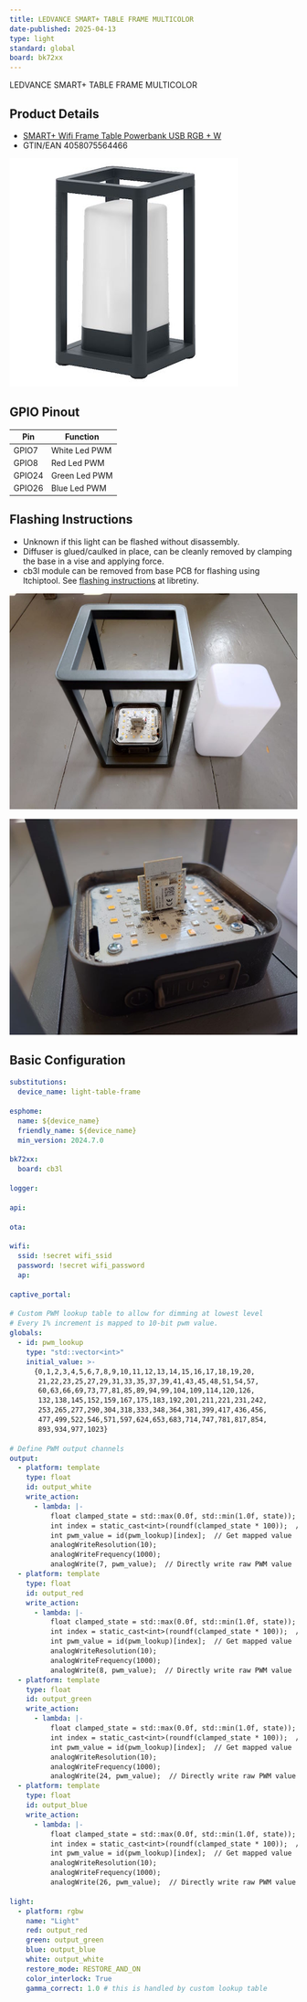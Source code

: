```yaml
---
title: LEDVANCE SMART+ TABLE FRAME MULTICOLOR
date-published: 2025-04-13
type: light
standard: global
board: bk72xx
---
```


LEDVANCE SMART+ TABLE FRAME MULTICOLOR

## Product Details

-
  [SMART+ Wifi Frame Table Powerbank USB RGB + W](https://ledvance.com/en-int/home-lighting/products/smart-home/smart-luminaires/smart-outdoor-luminaires/smart-outdoor-table-luminaires/table-luminaire-rechargeable-via-usb-with-wifi-technology-c169539?productId=30539)
- GTIN/EAN 4058075564466

![Product Image](product.jpg)

## GPIO Pinout

| Pin    | Function      |
| ------ | ------------- |
| GPIO7  | White Led PWM |
| GPIO8  | Red Led PWM   |
| GPIO24 | Green Led PWM |
| GPIO26 | Blue Led PWM  |

## Flashing Instructions

- Unknown if this light can be flashed without disassembly.
- Diffuser is glued/caulked in place, can be cleanly removed by clamping the base in a vise and applying force.
- cb3l module can be removed from base PCB for flashing using ltchiptool. See
  [flashing instructions](https://docs.libretiny.eu/docs/platform/beken-72xx/) at libretiny.

![Product disassembled](product-disassembled.jpg)

![Product PCB](product-pcb.jpg)

## Basic Configuration

```yaml
substitutions:
  device_name: light-table-frame

esphome:
  name: ${device_name}
  friendly_name: ${device_name}
  min_version: 2024.7.0

bk72xx:
  board: cb3l

logger:

api:

ota:

wifi:
  ssid: !secret wifi_ssid
  password: !secret wifi_password
  ap:

captive_portal:

# Custom PWM lookup table to allow for dimming at lowest level
# Every 1% increment is mapped to 10-bit pwm value.
globals:
  - id: pwm_lookup
    type: "std::vector<int>"
    initial_value: >-
      {0,1,2,3,4,5,6,7,8,9,10,11,12,13,14,15,16,17,18,19,20,
       21,22,23,25,27,29,31,33,35,37,39,41,43,45,48,51,54,57,
       60,63,66,69,73,77,81,85,89,94,99,104,109,114,120,126,
       132,138,145,152,159,167,175,183,192,201,211,221,231,242,
       253,265,277,290,304,318,333,348,364,381,399,417,436,456,
       477,499,522,546,571,597,624,653,683,714,747,781,817,854,
       893,934,977,1023}

# Define PWM output channels
output:
  - platform: template
    type: float
    id: output_white
    write_action:
      - lambda: |-
          float clamped_state = std::max(0.0f, std::min(1.0f, state));  // Clamp between 0 and 1
          int index = static_cast<int>(roundf(clamped_state * 100));  // Scale and round to nearest integer
          int pwm_value = id(pwm_lookup)[index];  // Get mapped value
          analogWriteResolution(10);
          analogWriteFrequency(1000);
          analogWrite(7, pwm_value);  // Directly write raw PWM value
  - platform: template
    type: float
    id: output_red
    write_action:
      - lambda: |-
          float clamped_state = std::max(0.0f, std::min(1.0f, state));  // Clamp between 0 and 1
          int index = static_cast<int>(roundf(clamped_state * 100));  // Scale and round to nearest integer
          int pwm_value = id(pwm_lookup)[index];  // Get mapped value
          analogWriteResolution(10);
          analogWriteFrequency(1000);
          analogWrite(8, pwm_value);  // Directly write raw PWM value
  - platform: template
    type: float
    id: output_green
    write_action:
      - lambda: |-
          float clamped_state = std::max(0.0f, std::min(1.0f, state));  // Clamp between 0 and 1
          int index = static_cast<int>(roundf(clamped_state * 100));  // Scale and round to nearest integer
          int pwm_value = id(pwm_lookup)[index];  // Get mapped value
          analogWriteResolution(10);
          analogWriteFrequency(1000);
          analogWrite(24, pwm_value);  // Directly write raw PWM value
  - platform: template
    type: float
    id: output_blue
    write_action:
      - lambda: |-
          float clamped_state = std::max(0.0f, std::min(1.0f, state));  // Clamp between 0 and 1
          int index = static_cast<int>(roundf(clamped_state * 100));  // Scale and round to nearest integer
          int pwm_value = id(pwm_lookup)[index];  // Get mapped value
          analogWriteResolution(10);
          analogWriteFrequency(1000);
          analogWrite(26, pwm_value);  // Directly write raw PWM value

light:
  - platform: rgbw
    name: "Light"
    red: output_red
    green: output_green
    blue: output_blue
    white: output_white
    restore_mode: RESTORE_AND_ON
    color_interlock: True
    gamma_correct: 1.0 # this is handled by custom lookup table
```
